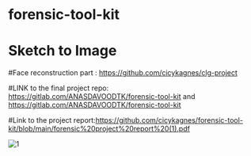# forensic-tool-kit

# Sketch to Image

#Face reconstruction part : https://github.com/cicykagnes/clg-project 


#LINK to the final project repo: https://gitlab.com/ANASDAVOODTK/forensic-tool-kit and https://gitlab.com/ANASDAVOODTK/forensic-tool-kit

#Link to the project report:https://github.com/cicykagnes/forensic-tool-kit/blob/main/forensic%20project%20report%20(1).pdf

![1](https://user-images.githubusercontent.com/44546284/232210745-2b0a2e06-0b37-48a4-ad8f-080cf1602778.jpg)
